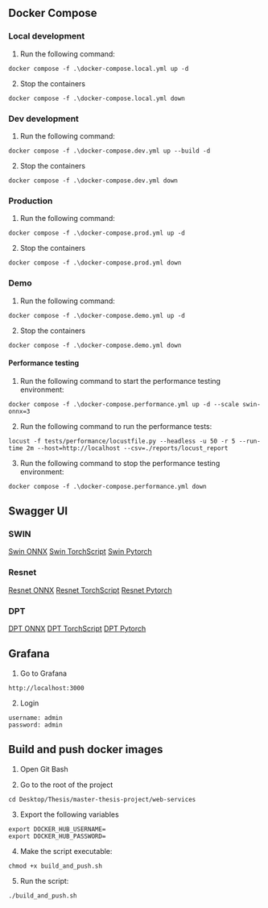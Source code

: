 ## Docker Compose

### Local development

1. Run the following command:

````text
docker compose -f .\docker-compose.local.yml up -d
````

2. Stop the containers

````text
docker compose -f .\docker-compose.local.yml down
````

### Dev development

1. Run the following command:

````text
docker compose -f .\docker-compose.dev.yml up --build -d
````

2. Stop the containers

````text
docker compose -f .\docker-compose.dev.yml down
````

### Production

1. Run the following command:

````text
docker compose -f .\docker-compose.prod.yml up -d
````

2. Stop the containers

````text
docker compose -f .\docker-compose.prod.yml down
````

### Demo

1. Run the following command:

````text
docker compose -f .\docker-compose.demo.yml up -d
````

2. Stop the containers

````text
docker compose -f .\docker-compose.demo.yml down
````

#### Performance testing

1. Run the following command to start the performance testing environment:

````text
docker compose -f .\docker-compose.performance.yml up -d --scale swin-onnx=3
````

2. Run the following command to run the performance tests:

````text
locust -f tests/performance/locustfile.py --headless -u 50 -r 5 --run-time 2m --host=http://localhost --csv=./reports/locust_report
````

3. Run the following command to stop the performance testing environment:

````text
docker compose -f .\docker-compose.performance.yml down
````

## Swagger UI

### SWIN

[Swin ONNX](http://localhost:80/swin/onnx/docs)
[Swin TorchScript](http://localhost:80/swin/torchscript/docs)
[Swin Pytorch](http://localhost:80/swin/pytorch/docs)

### Resnet

[Resnet ONNX](http://localhost:80/resnet/onnx/docs)
[Resnet TorchScript](http://localhost:80/resnet/torchscript/docs)
[Resnet Pytorch](http://localhost:80/resnet/pytorch/docs)

### DPT

[DPT ONNX](http://localhost:80/dpt/onnx/docs)
[DPT TorchScript](http://localhost:80/dpt/torchscript/docs)
[DPT Pytorch](http://localhost:80/dpt/pytorch/docs)

## Grafana

1. Go to Grafana

````text
http://localhost:3000
````

2. Login

````text
username: admin
password: admin
````

## Build and push docker images

1. Open Git Bash

2. Go to the root of the project

````text
cd Desktop/Thesis/master-thesis-project/web-services
````

3. Export the following variables

````text
export DOCKER_HUB_USERNAME=
export DOCKER_HUB_PASSWORD=
````

4. Make the script executable:

````text
chmod +x build_and_push.sh
````

5. Run the script:

````text
./build_and_push.sh
````